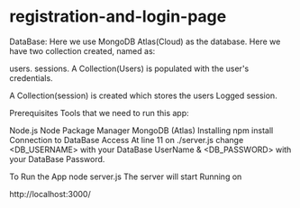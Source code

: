 # registration-and-login-page

DataBase:
Here we use MongoDB Atlas(Cloud) as the database. Here we have two collection created, named as:

users.
sessions.
A Collection(Users) is populated with the user's credentials.




A Collection(session) is created which stores the users Logged session.






Prerequisites
Tools that we need to run this app:

Node.js
Node Package Manager
MongoDB (Atlas)
Installing
npm install
Connection to DataBase Access
At line 11 on ./server.js change <DB_USERNAME> with your DataBase UserName & <DB_PASSWORD> with your DataBase Password.

To Run the App
node server.js
The server will start Running on

http://localhost:3000/
